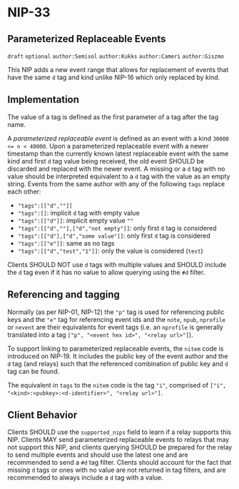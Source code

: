 NIP-33
======

Parameterized Replaceable Events
--------------------------------

`draft` `optional` `author:Semisol` `author:Kukks` `author:Cameri` `author:Giszmo`

This NIP adds a new event range that allows for replacement of events that have the same `d` tag and kind unlike NIP-16 which only replaced by kind.

Implementation
--------------
The value of a tag is defined as the first parameter of a tag after the tag name.

A *parameterized replaceable event* is defined as an event with a kind `30000 <= n < 40000`.
Upon a parameterized replaceable event with a newer timestamp than the currently known latest
replaceable event with the same kind and first `d` tag value being received, the old event
SHOULD be discarded and replaced with the newer event.
A missing or a `d` tag with no value should be interpreted equivalent to a `d` tag with the
value as an empty string. Events from the same author with any of the following `tags`
replace each other:

* `"tags":[["d",""]]`
* `"tags":[]`: implicit `d` tag with empty value
* `"tags":[["d"]]`: implicit empty value `""`
* `"tags":[["d",""],["d","not empty"]]`: only first `d` tag is considered
* `"tags":[["d"],["d","some value"]]`: only first `d` tag is considered
* `"tags":[["e"]]`: same as no tags
* `"tags":[["d","test","1"]]`: only the value is considered (`test`)

Clients SHOULD NOT use `d` tags with multiple values and SHOULD include the `d` tag even if it has no value to allow querying using the `#d` filter.

Referencing and tagging
-----------------------

Normally (as per NIP-01, NIP-12) the `"p"` tag is used for referencing public keys and the
`"e"` tag for referencing event ids and the `note`, `npub`, `nprofile` or `nevent` are their
equivalents for event tags (i.e. an `nprofile` is generally translated into a tag
`["p", "<event hex id>", "<relay url>"]`).

To support linking to parameterized replaceable events, the `nitem` code is introduced on
NIP-19. It includes the public key of the event author and the `d` tag (and relays) such that
the referenced combination of public key and `d` tag can be found.

The equivalent in `tags` to the `nitem` code is the tag `"i"`, comprised of `["i", "<kind>:<pubkey>:<d-identifier>", "<relay url>"]`.

Client Behavior
---------------

Clients SHOULD use the `supported_nips` field to learn if a relay supports this NIP.
Clients MAY send parameterized replaceable events to relays that may not support this NIP, and clients querying SHOULD be prepared for the relay to send multiple events and should use the latest one and are recommended to send a `#d` tag filter. Clients should account for the fact that missing `d` tags or ones with no value are not returned in tag filters, and are recommended to always include a `d` tag with a value.
